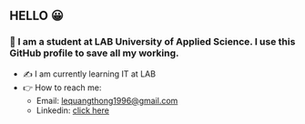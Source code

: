 ## HELLO :grinning:

### :wave: I am a student at LAB University of Applied Science. I use this GitHub profile to save all my working.

- :writing_hand: I am currently learning IT at LAB
- :point_right: How to reach me:
     + Email: lequangthong1996@gmail.com
     + Linkedin: [click here](https://www.linkedin.com/in/quang-thong-le-28b258321/)
<!--

-->

